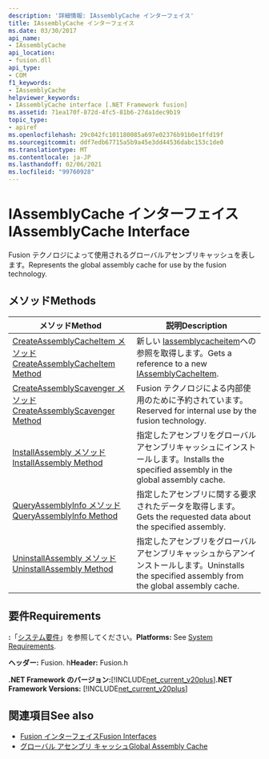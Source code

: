```yaml
---
description: '詳細情報: IAssemblyCache インターフェイス'
title: IAssemblyCache インターフェイス
ms.date: 03/30/2017
api_name:
- IAssemblyCache
api_location:
- fusion.dll
api_type:
- COM
f1_keywords:
- IAssemblyCache
helpviewer_keywords:
- IAssemblyCache interface [.NET Framework fusion]
ms.assetid: 71ea170f-872d-4fc5-81b6-27da1dec9b19
topic_type:
- apiref
ms.openlocfilehash: 29c042fc101180085a697e02376b91b0e1ffd19f
ms.sourcegitcommit: ddf7edb67715a5b9a45e3dd44536dabc153c1de0
ms.translationtype: MT
ms.contentlocale: ja-JP
ms.lasthandoff: 02/06/2021
ms.locfileid: "99760928"
---
```

# <a name="iassemblycache-interface"></a><span data-ttu-id="a55ba-103">IAssemblyCache インターフェイス</span><span class="sxs-lookup"><span data-stu-id="a55ba-103">IAssemblyCache Interface</span></span>

<span data-ttu-id="a55ba-104">Fusion テクノロジによって使用されるグローバルアセンブリキャッシュを表します。</span><span class="sxs-lookup"><span data-stu-id="a55ba-104">Represents the global assembly cache for use by the fusion technology.</span></span>  
  
## <a name="methods"></a><span data-ttu-id="a55ba-105">メソッド</span><span class="sxs-lookup"><span data-stu-id="a55ba-105">Methods</span></span>  
  
|<span data-ttu-id="a55ba-106">メソッド</span><span class="sxs-lookup"><span data-stu-id="a55ba-106">Method</span></span>|<span data-ttu-id="a55ba-107">説明</span><span class="sxs-lookup"><span data-stu-id="a55ba-107">Description</span></span>|  
|------------|-----------------|  
|[<span data-ttu-id="a55ba-108">CreateAssemblyCacheItem メソッド</span><span class="sxs-lookup"><span data-stu-id="a55ba-108">CreateAssemblyCacheItem Method</span></span>](iassemblycache-createassemblycacheitem-method.md)|<span data-ttu-id="a55ba-109">新しい [Iassemblycacheitem](iassemblycacheitem-interface.md)への参照を取得します。</span><span class="sxs-lookup"><span data-stu-id="a55ba-109">Gets a reference to a new [IAssemblyCacheItem](iassemblycacheitem-interface.md).</span></span>|  
|[<span data-ttu-id="a55ba-110">CreateAssemblyScavenger メソッド</span><span class="sxs-lookup"><span data-stu-id="a55ba-110">CreateAssemblyScavenger Method</span></span>](iassemblycache-createassemblyscavenger-method.md)|<span data-ttu-id="a55ba-111">Fusion テクノロジによる内部使用のために予約されています。</span><span class="sxs-lookup"><span data-stu-id="a55ba-111">Reserved for internal use by the fusion technology.</span></span>|  
|[<span data-ttu-id="a55ba-112">InstallAssembly メソッド</span><span class="sxs-lookup"><span data-stu-id="a55ba-112">InstallAssembly Method</span></span>](iassemblycache-installassembly-method.md)|<span data-ttu-id="a55ba-113">指定したアセンブリをグローバルアセンブリキャッシュにインストールします。</span><span class="sxs-lookup"><span data-stu-id="a55ba-113">Installs the specified assembly in the global assembly cache.</span></span>|  
|[<span data-ttu-id="a55ba-114">QueryAssemblyInfo メソッド</span><span class="sxs-lookup"><span data-stu-id="a55ba-114">QueryAssemblyInfo Method</span></span>](iassemblycache-queryassemblyinfo-method.md)|<span data-ttu-id="a55ba-115">指定したアセンブリに関する要求されたデータを取得します。</span><span class="sxs-lookup"><span data-stu-id="a55ba-115">Gets the requested data about the specified assembly.</span></span>|  
|[<span data-ttu-id="a55ba-116">UninstallAssembly メソッド</span><span class="sxs-lookup"><span data-stu-id="a55ba-116">UninstallAssembly Method</span></span>](iassemblycache-uninstallassembly-method.md)|<span data-ttu-id="a55ba-117">指定したアセンブリをグローバルアセンブリキャッシュからアンインストールします。</span><span class="sxs-lookup"><span data-stu-id="a55ba-117">Uninstalls the specified assembly from the global assembly cache.</span></span>|  
  
## <a name="requirements"></a><span data-ttu-id="a55ba-118">要件</span><span class="sxs-lookup"><span data-stu-id="a55ba-118">Requirements</span></span>  

 <span data-ttu-id="a55ba-119">**:**「[システム要件](../../get-started/system-requirements.md)」を参照してください。</span><span class="sxs-lookup"><span data-stu-id="a55ba-119">**Platforms:** See [System Requirements](../../get-started/system-requirements.md).</span></span>  
  
 <span data-ttu-id="a55ba-120">**ヘッダー:** Fusion. h</span><span class="sxs-lookup"><span data-stu-id="a55ba-120">**Header:** Fusion.h</span></span>  
  
 <span data-ttu-id="a55ba-121">**.NET Framework のバージョン:**[!INCLUDE[net_current_v20plus](../../../../includes/net-current-v20plus-md.md)]</span><span class="sxs-lookup"><span data-stu-id="a55ba-121">**.NET Framework Versions:** [!INCLUDE[net_current_v20plus](../../../../includes/net-current-v20plus-md.md)]</span></span>  
  
## <a name="see-also"></a><span data-ttu-id="a55ba-122">関連項目</span><span class="sxs-lookup"><span data-stu-id="a55ba-122">See also</span></span>

- [<span data-ttu-id="a55ba-123">Fusion インターフェイス</span><span class="sxs-lookup"><span data-stu-id="a55ba-123">Fusion Interfaces</span></span>](fusion-interfaces.md)
- [<span data-ttu-id="a55ba-124">グローバル アセンブリ キャッシュ</span><span class="sxs-lookup"><span data-stu-id="a55ba-124">Global Assembly Cache</span></span>](../../app-domains/gac.md)
